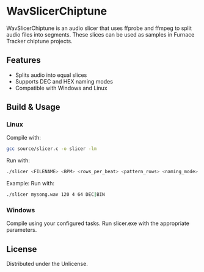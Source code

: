 # WavSlicerChiptune

WavSlicerChiptune is an audio slicer that uses ffprobe and ffmpeg to split audio files into segments. These slices can be used as samples in Furnace Tracker chiptune projects.

## Features
- Splits audio into equal slices
- Supports DEC and HEX naming modes
- Compatible with Windows and Linux

## Build & Usage

### Linux
Compile with:
```sh
gcc source/slicer.c -o slicer -lm
```
Run with:
```sh
./slicer <FILENAME> <BPM> <rows_per_beat> <pattern_rows> <naming_mode>
```
Example: 
Run with:
```sh
./slicer mysong.wav 120 4 64 DEC|BIN
```

### Windows
Compile using your configured tasks. Run slicer.exe with the appropriate parameters.

## License
Distributed under the Unlicense.

